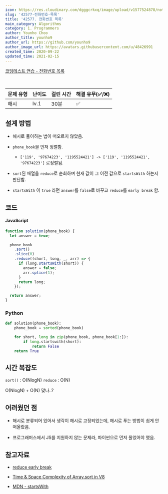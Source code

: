 ```yaml
---
icon: https://res.cloudinary.com/dgggcrkxq/image/upload/v1577524878/noticon/gzl7ru4i4vv3phyv34y3.png
slug: '42577-전화번호-목록'
title: '42577. 전화번호 목록'
main_category: Algorithms
category: 1. Programmers
author: Younho Choo
author_title: younho9
author_url: https://github.com/younho9
author_image_url: https://avatars.githubusercontent.com/u/48426991
created_time: 2020-09-22
updated_time: 2021-02-15
---
```


[코딩테스트 연습 - 전화번호 목록](https://programmers.co.kr/learn/courses/30/lessons/42577)

<br />

| 문제 유형 | 난이도 | 걸린 시간 | 해결 유무(✅/❌) |
| --------- | ------ | --------- | ---------------- |
| 해시      | lv.1   | 30분      | ✅               |

## 설계 방법

- 해시로 풀이하는 법이 떠오르지 않았음.

- `phone_book`을 먼저 정렬함.

  - `['119', '97674223', '1195524421'] -> ['119', '1195524421', '97674223']` 로정렬됨.

- `sort`된 배열을 `reduce`로 순회하며 현재 값이 그 이전 값으로 `startsWith` 하는지 판단함.

- `startsWith` 이 `true` 라면 `answer`를 `false`로 바꾸고 `reduce`를 `early break` 함.

## 코드

#### JavaScript

```javascript
function solution(phone_book) {
  let answer = true;

  phone_book
    .sort()
    .slice(0)
    .reduce((short, long, _, arr) => {
      if (long.startsWith(short)) {
        answer = false;
        arr.splice(1);
      }
      return long;
    });

  return answer;
}
```

### Python

```python
def solution(phone_book):
    phone_book = sorted(phone_book)

    for short, long in zip(phone_book, phone_book[1:]):
        if long.startswith(short):
            return False
    return True
```

## 시간 복잡도

`sort()` : O(NlogN) `reduce` : O(N)

O(NlogN) + O(N) 맞나..?

## 어려웠던 점

- 해시로 분류되어 있어서 생각이 해시로 고정되었는데, 해시로 푸는 방법이 쉽게 안떠올랐음.

- 프로그래머스에서 JS를 지원하지 않는 문제라, 파이썬으로 먼저 풀었어야 했음.

## 참고자료

- [reduce early break](https://stackoverflow.com/questions/36144406/how-to-early-break-reduce-method)

- [Time & Space Complexity of Array.sort in V8](https://blog.shovonhasan.com/time-space-complexity-of-array-sort-in-v8/)

- [MDN - startsWith](https://developer.mozilla.org/ko/docs/Web/JavaScript/Reference/Global_Objects/String/startsWith)
